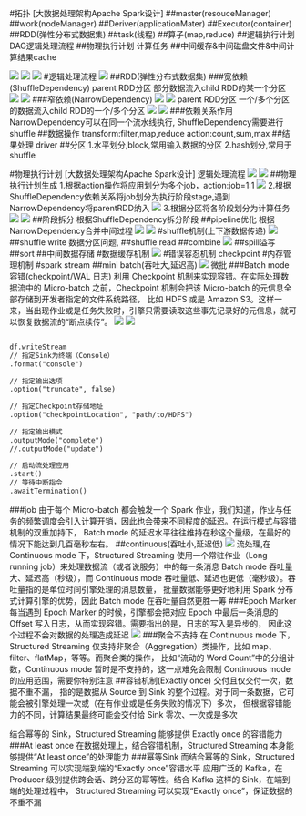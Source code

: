 #拓扑
[大数据处理架构Apache Spark设计]
##master(resouceManager)
##work(nodeManager)
##Deriver(applicationMater)
##Executor(container)
##RDD(弹性分布式数据集)
##task(线程)
##算子(map,reduce)
##逻辑执行计划
DAG逻辑处理流程
##物理执行计划
计算任务
##中间缓存&中间磁盘文件&中间计算结果cache

![](.z_04_spark_拓扑_images/c91f2f5d.png)
![](.z_04_spark_拓扑_images/73af3ac5.png)
![](.z_04_spark_拓扑_images/9a9d6399.png)
#逻辑处理流程
![](.z_04_spark_拓扑_images/e2f14ac2.png)
##RDD(弹性分布式数据集)
###宽依赖(ShuffleDependency)
parent RDD分区 部分数据流入child RDD的某一个分区
![](.z_04_spark_01_拓扑_images/424aae9f.png)
![](.z_04_spark_01_拓扑_images/91ff49ff.png)
###窄依赖(NarrowDependency)
![](.z_04_spark_拓扑_images/dbbf682b.png)
![](.z_04_spark_01_拓扑_images/566b8cd0.png)
parent RDD分区 一个/多个分区的数据流入child RDD的一个/多个分区
![](.z_04_spark_01_拓扑_images/e8e2d500.png)
![](.z_04_spark_01_拓扑_images/98da815b.png)
###依赖关系作用
NarrowDependency可以在同一个流水线执行,
ShuffleDependency需要进行shuffle
##数据操作
transform:filter,map,reduce
action:count,sum,max
##结果处理
driver
##分区
1.水平划分,block,常用输入数据的分区
2.hash划分,常用于shuffle

#物理执行计划
[大数据处理架构Apache Spark设计]
逻辑处理流程
![](.z_04_spark_01_拓扑_images/143ff867.png)
![](.z_04_spark_01_拓扑_images/0994a37b.png)
##物理执行计划生成
1.根据action操作将应用划分为多个job，action:job=1:1
![](.z_04_spark_01_拓扑_images/5c42f7fd.png)
2.根据ShuffleDependency依赖关系将job划分为执行阶段stage,遇到NarrowDependency将parentRDD纳入
![](.z_04_spark_01_拓扑_images/29e6b015.png)
3.根据分区将各阶段划分为计算任务
![](.z_04_spark_01_拓扑_images/3746de15.png)
![](.z_04_spark_01_拓扑_images/4d81515b.png)
##阶段拆分
根据ShuffleDependency拆分阶段
##pipeline优化
根据NarrowDependency合并中间过程
![](.z_04_spark_01_拓扑_images/8a288308.png)
![](.z_04_spark_01_拓扑_images/e8d991d8.png)
#shuffle机制(上下游数据传递)
[](https://time.geekbang.org/column/article/420399)
![](.z_04_spark_01_拓扑_images/b242ee83.png)
##shuffle write
数据分区问题,
##shuffle read
##combine
![](.z_04_spark_01_拓扑_images/b9d386e2.png)
##spill溢写
##sort
##中间数据存储
#数据缓存机制
![](.z_04_spark_01_拓扑_images/f14d9015.png)
#错误容忍机制
checkpoint
#内存管理机制
#spark stream
##mini batch(吞吐大,延迟高)
![](.z_04_spark_01_拓扑_images/13547a8c.png)
微批
###Batch mode 容错(checkpoint/WAL 日志)
利用 Checkpoint 机制来实现容错。在实际处理数据流中的 Micro-batch 之前，Checkpoint 机制会把该 Micro-batch 的元信息全部存储到开发者指定的文件系统路径，
比如 HDFS 或是 Amazon S3。这样一来，当出现作业或是任务失败时，引擎只需要读取这些事先记录好的元信息，就可以恢复数据流的“断点续传”。
![](.z_04_spark_01_拓扑_images/edd2cf1d.png)
![](.z_04_spark_01_拓扑_images/203da839.png)
```asp

df.writeStream
// 指定Sink为终端（Console）
.format("console")
 
// 指定输出选项
.option("truncate", false)
 
// 指定Checkpoint存储地址
.option("checkpointLocation", "path/to/HDFS")
 
// 指定输出模式
.outputMode("complete")
//.outputMode("update")
 
// 启动流处理应用
.start()
// 等待中断指令
.awaitTermination()
```
###job
由于每个 Micro-batch 都会触发一个 Spark 作业，我们知道，作业与任务的频繁调度会引入计算开销，因此也会带来不同程度的延迟。在运行模式与容错机制的双重加持下，
Batch mode 的延迟水平往往维持在秒这个量级，在最好的情况下能达到几百毫秒左右。
##continuous(吞吐小,延迟低)
![](.z_04_spark_01_拓扑_images/08c07e34.png)
流处理,在 Continuous mode 下，Structured Streaming 使用一个常驻作业（Long running job）来处理数据流（或者说服务）中的每一条消息
Batch mode 吞吐量大、延迟高（秒级），而 Continuous mode 吞吐量低、延迟也更低（毫秒级）。吞吐量指的是单位时间引擎处理的消息数量，
批量数据能够更好地利用 Spark 分布式计算引擎的优势，因此 Batch mode 在吞吐量自然更胜一筹
###Epoch Marker
每当遇到 Epoch Marker 的时候，引擎都会把对应 Epoch 中最后一条消息的 Offset 写入日志，从而实现容错。需要指出的是，日志的写入是异步的，
因此这个过程不会对数据的处理造成延迟
![](.z_04_spark_01_拓扑_images/8169b181.png)
###聚合不支持
在 Continuous mode 下，Structured Streaming 仅支持非聚合（Aggregation）类操作，比如 map、filter、flatMap，等等。而聚合类的操作，
比如“流动的 Word Count”中的分组计数，Continuous mode 暂时是不支持的，这一点难免会限制 Continuous mode 的应用范围，需要你特别注意
##容错机制(Exactly once)
交付且仅交付一次，数据不重不漏，
指的是数据从 Source 到 Sink 的整个过程。对于同一条数据，它可能会被引擎处理一次或（在有作业或是任务失败的情况下）多次，
但根据容错能力的不同，计算结果最终可能会交付给 Sink 零次、一次或是多次

结合幂等的 Sink，Structured Streaming 能够提供 Exactly once 的容错能力
###At least once
在数据处理上，结合容错机制，Structured Streaming 本身能够提供“At least once”的处理能力
###幂等Sink
而结合幂等的 Sink，Structured Streaming 可以实现端到端的“Exactly once”容错水平
应用广泛的 Kafka，在 Producer 级别提供跨会话、跨分区的幂等性。结合 Kafka 这样的 Sink，在端到端的处理过程中，
Structured Streaming 可以实现“Exactly once”，保证数据的不重不漏
